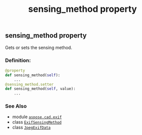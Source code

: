 ﻿---
title: sensing_method property
second_title: Aspose.CAD for Python via .NET API References
description: 
type: docs
weight: 1140
url: /aspose.cad.exif/jpegexifdata/sensing_method/
is_root: false
---

## sensing_method property


Gets or sets the sensing method.
### Definition:
```python
@property
def sensing_method(self):
    ...
@sensing_method.setter
def sensing_method(self, value):
    ...
```

### See Also
* module [`aspose.cad.exif`](../../)
* class [`ExifSensingMethod`](/cad/python-net/aspose.cad.exif.enums/exifsensingmethod)
* class [`JpegExifData`](/cad/python-net/aspose.cad.exif/jpegexifdata)
